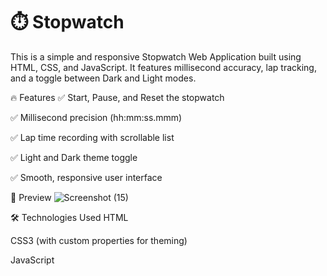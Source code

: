 # ⏱️ Stopwatch 
This is a simple and responsive Stopwatch Web Application built using HTML, CSS, and JavaScript. It features millisecond accuracy, lap tracking, and a toggle between Dark and Light modes.

🔥 Features
✅ Start, Pause, and Reset the stopwatch

✅ Millisecond precision (hh:mm:ss.mmm)

✅ Lap time recording with scrollable list

✅ Light and Dark theme toggle

✅ Smooth, responsive user interface

📸 Preview
![Screenshot (15)](https://github.com/user-attachments/assets/a85105c3-306f-46cd-9dd4-6be81ce68021)



🛠️ Technologies Used
HTML

CSS3 (with custom properties for theming)

JavaScript

